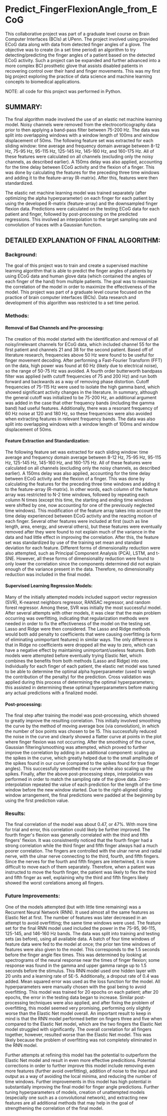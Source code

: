 # Predict_FingerFlexionAngle_from_ECoG
This collaborative project was part of a graduate level course on Brain Computer Interfaces (BCIs) at UPenn. The project involved using provided ECoG data along with data from detected finger angles of a glove. The objective was to create (in a set time period) an algorithm to try detecting/predicting the finger angles of a patient based on the detected ECoG activity. Such a project can be expanded and further advanced into a more complex BCI prosthetic glove that assists disabled patients in recovering control over their hand and finger movements. This was my first big project exploring the practice of data science and machine learning concepts to biomedical applications. 

NOTE: all code for this project was performed in Python. 


## SUMMARY:

The final algorithm made involved the use of an elastic net machine learning model. Noisy channels were removed from the electrocorticography data prior to then applying a band-pass filter between 75-200 Hz. The data was split into overlapping windows with a window length of 100ms and window displacement of 50ms. The following feature set was extracted for each sliding window: time average and frequency domain average between 8-12 Hz, 75-95 Hz, 95-115 Hz, 125-145 Hz, 145-160 Hz, and 160-175 Hz. All of these features were calculated on all channels (excluding only the noisy channels, as described earlier). A 150ms delay was also applied, accounting for the time delay between ECoG activity and the flexion of a finger. This was done by calculating the features for the preceding three time windows and adding it to the feature-array (R-matrix). After this, features were then standardized. 

The elastic net machine learning model was trained separately (after optimizing the alpha hyperparameter) on each finger for each patient by using the developed R-matrix (feature-array) and the downsampled finger flexion data. Predictions were calculated on the testing ECoG data for each patient and finger, followed by post-processing on the predicted regressions. This involved an interpolation to the target sampling rate and convolution of traces with a Gaussian function. 


## DETAILED EXPLANATION OF FINAL ALGORITHM:

### Background:

The goal of this project was to train and create a supervised machine learning algorithm that is able to predict the finger angles of patients by using ECoG data and human glove data (which contained the angles of each finger of the hand) from multiple patients. The goal was to maximize the correlation of the model in order to maximize the effectiveness of the model. This project was part of a graduate level course focused on the practice of brain computer interfaces (BCIs). Data research and development of this algorithm was restricted to a set time period. 

### Methods:

#### Removal of Bad Channels and Pre-processing:

The creation of this model started with the identification and removal of all noisy/irrelevant channels for ECoG data, which included channel 55 for the first patient and channels 21 and 38 for the second patient. Based off of literature research, frequencies above 50 Hz were found to be useful for finger movement decoding. After performing a Fast-Fourier Transform (FFT) on the data, high power was found at 60 Hz (likely due to electrical noise), so the range of 50-75 Hz was avoided. A fourth order butterworth bandpass filter was applied (with cutoff frequencies of 75 and 200 Hz) and run both forward and backwards as a way of removing phase distortion. Cutoff frequencies of 75-115 Hz were used to isolate the high gamma band, which showed significant activity changes in the literature. In summary, although the general cutoff was initialized to be 75-200 Hz, an additional argument was added in the case that other frequency bands (including the gamma band) had useful features. Additionally, there was a resonant frequency of 60 Hz noise at 120 and 180 Hz, so these frequencies were also avoided when extracting features in relevant frequency bands. The data was also split into overlapping windows with a window length of 100ms and window displacement of 50ms. 

#### Feature Extraction and Standardization:

The following feature set was extracted for each sliding window: time average and frequency domain average between 8-12 Hz, 75-95 Hz, 95-115 Hz, 125-145 Hz, 145-160 Hz, and 160-175 Hz. All of these features were calculated on all channels (excluding only the noisy channels, as described earlier). A 150ms delay was also applied, accounting for the time delay between ECoG activity and the flexion of a finger. This was done by calculating the features for the preceding three time windows and adding it to the feature-array (R-matrix). In other words, each column of the feature array was restricted to N-2 time windows, followed by repeating each column N times (except this time, the starting and ending time windows were shifted by one, now accounting for one of the previously neglected time windows). This modification of the feature array takes into account the time delay experienced between ECoG activity and the reacting motion of each finger. Several other features were included at first (such as line length, area, energy, and several others), but these features were eventually removed after they were found to not explain much of the variance in the data and had little effect in improving the correlation. After this, the feature set was standardized by use of the training set mean and standard deviation for each feature. Different forms of dimensionality reduction were also attempted, such as Principal Component Analysis (PCA), LSTM, and t-SNE. However, all these forms of dimensionality reduction were found to only lower the correlation since the components determined did not explain enough of the variance present in the data. Therefore, no dimensionality reduction was included in the final model. 

#### Supervised Learning Regression Models:

Many of the initially attempted models included support vector regression (SVR), K-nearest neighbors regressor, RANSAC regressor, and random forest regressor. Among these, SVR was initially the most successful model. After several attempts with other models, it was clear that the main problem occurring was overfitting, indicating that regularization methods were needed in order to fix the effectiveness of the model on the testing set. Lasso and Ridge were then considered. The Lasso and Ridge methods would both add penalty to coefficients that were causing overfitting (a form of eliminating unimportant features) in similar ways. The only difference is that in Ridge no coefficients were dropped all the way to zero, which can have a negative effect by maintaining unimportant/useless features. Both models were attempted before eventually trying Elastic Net, which combines the benefits from both methods (Lasso and Ridge) into one. Individually for each finger of each patient, the elastic net model was tuned to be able to determine the optimal alpha hyperparameter (used to weigh the contribution of the penalty) for the prediction. Cross validation was applied during this process of determining the optimal hyperparameters; this assisted in determining these optimal hyperparameters before making any actual predictions with a finalized model. 

#### Post-processing:

The final step after training the model was post-processing, which showed to greatly improve the resulting correlation. This initially involved smoothing the curve by the method of moving average box (via convolution), in which the number of box points was chosen to be 15. This successfully reduced the noise in the curve and clearly showed a flatter curve at points in the plot where finger flexion was not occurring. After the smoothing of the curve, Gaussian filtering/smoothing was attempted, which proved to further improve the correlation by adding in an additional component: scaling up the spikes in the curve, which greatly helped due to the small amplitude of the spikes found in our curve (compared to the spikes found for true finger angles). This successfully smoothed the curve while also scaling up the spikes. Finally, after the above post-processing steps, interpolation was performed in order to match the sampling rate of the glove data. Zero-interpolation repeated the value of each prediction for the length of the time window before the new window started. Due to the right-aligned sliding window arrangement, the final predictions were padded at the beginning by using the first prediction value.

### Results:

The final correlation of the model was about 0.47, or 47%. With more time for trial and error, this correlation could likely be further improved. The fourth finger's flexion was generally correlated with the third and fifth fingers' flexion. It was consistnently noticed that the fourth finger had a strong correlation while the third finger and fifth finger always had a much poorer correlation. The fingers are controlled with the ulnar nerve and radial nerve, with the ulnar nerve connecting to the third, fourth, and fifth fingers. Since the nerves for the fourth and fifth fingers are intertwined, it is more difficult to move each of them separately. Therefore, when a patient was instructed to move the fourth finger, the patient was likely to flex the third and fifth finger as well, explaining why the third and fifth fingers likely showed the worst corelations among all fingers. 

### Future Improvements:

One of the models attempted (but with little time remaining) was a Recurrent Neural Network (RNN). It used almost all the same features as Elastic Net at first. The number of features was later decreased in an attempt to avoid overfitting; the same time windows were used. The feature set for the final RNN model used included the power in the 75-95, 96-115, 125-145, and 146-160 Hz bands. The data was split into training and testing sets (as before), using all available data. A batch of four time windows of feature data were fed to the model at once; the prior ten time windows of features were also given to the model. This corresponds to the 1.5 seconds before the finger angle flex times. This was determined by looking at spectrograms of the neural response near the times of finger flexion; some response was found in the gamma and upper gamma range up to 1.5 seconds before the stimulus. This RNN model used one hidden layer with 20 units and a learning rate of 5E-5. Additionally, a dropout rate of 0.4 was added. Mean squared error was used as the loss function for the model. All hyperparameters were manually chosen with the goal being to avoid overfitting. This model was trained for 20 epochs on each patient; after 20 epochs, the error in the testing data began to increase. Similar post-processing techniques were also applied, and after fixing the problem of overfitting, this model seemed very promising, performing only slightly worse than the Elastic Net model overall. An important result to keep in mind is that the RNN model performed better on fingers three and five when compared to the Elastic Net model, which are the two fingers the Elastic Net model struggled with significantly. The overall correlation for all fingers together, however, resulted worse than the Elastic Net model. This was likely because the problem of overfitting was not completely eliminated in the RNN model. 

Further attempts at refining this model has the potential to outperform the Elastic Net model and result in even more effective predicitions. Potential corrections in order to further improve this model include removing even more features (further avoid overfitting), addition of noise to the input and output as a way of avoiding the local minima, and reducing the number of time windows. Further improvements in this model has high potential in substantially improving the final model for finger angle predictions. Further tuning hyperparameters of models, creation of unattempted models (especially one such as a convolutional network), and extracting new features are all additional methods that may help in the goal of strengthening the correlation of the final model. 
